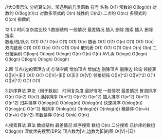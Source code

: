 //大O表示法
分析算法时，常遇到的几类函数
符号                    名称
O(1)                   常数的
O(log(n))              对数的
O((log(n))c)           对数多项式的
O(n)                   线性的
O(n2)                  二次的
O(nc)                  多项式的
O(cn)                  指数的

12.1.2 时间复杂度比较
1.数据结构                 一般情况                     最差情况
                    插入   删除    搜索           插入   删除    搜索                 
数组/栈/队列         O(1)   O(1)    O(n)          O(1)   O(1)    O(n)
链表                O(1)   O(1)    O(n)          O(1)   O(1)    O(n) 
双向链表             O(1)   O(1)    O(n)          O(1)   O(1)    O(n) 
散列表              O(1)   O(1)    O(1)           O(n)   O(n)    O(n) 
二分搜索树          O(logn)  O(logn)  O(logn)      O(n)   O(n)    O(n) 
AVL树              O(logn)  O(logn)  O(logn)     O(logn)  O(logn)  O(logn)

2.图
节点/边的管理方式    存储空间        增加顶点        增加边    删除顶点      删除边    轮询 
邻接表              O(|V|+|E|)      O(1)         O(1)   O(|V|+|E|)     O(|E|)   O(|V|)
邻接矩阵            O(|V|^2)        O(|V|^2)     O(1)    O(|V|^2)     O(1)      O(1) 

3.排序算法
算法（用于数组）                      时间复杂度
                 最好情况       一般情况        最差情况
冒泡排序            O(n)           O(n2)         O(n2)
选择排序            O(n^2)         O(n^2)       O(n^2)
插入排序            O(n^2)         O(n^2)       O(n^2)
归并排序            O(nlog(n))     O(nlog(n))   O(nlog(n)) 
快速排序            O(nlog(n))     O(nlog(n))   O(n^2)
堆排序             O(nlog(n))      O(nlog(n))  O(nlog(n)) 
桶排序             O(n+k)           O(n+k)      O(n^2)
基数排序            O(nk)           O(nk)       O(nk)

4.搜索算法
算法                数据结构            最差情况
顺序搜索            数组                 O(n)
二分搜索            已排序的数组          O(log(n))
深度优先搜索(DPS)    顶点数为|V|,边数为|E|的图    O(|V|+|E|)